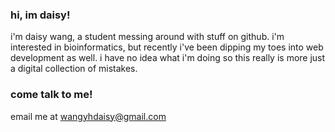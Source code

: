 ### hi, im daisy!
i'm daisy wang, a student messing around with stuff on github. i'm interested in bioinformatics, but recently i've been dipping my toes into web development as well. i have no idea what i'm doing so this really is more just a digital collection of mistakes.

### come talk to me!
email me at wangyhdaisy@gmail.com


<!---
daisywyh/daisywyh is a ✨ special ✨ repository because its `README.md` (this file) appears on your GitHub profile.
You can click the Preview link to take a look at your changes.
--->
